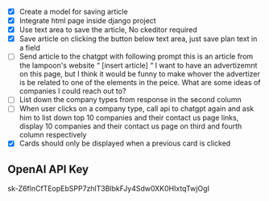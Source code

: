 -[x] Create a model for saving article
-[x] Integrate html page inside django project
-[x] Use text area to save the article, No ckeditor required
-[x] Save article on clicking the button below text area, just save plan text in a field
-[ ] Send article to the chatgpt with following prompt
     this is an article from the lampoon's website “ [insert article] “ I want to have an advertizemnt on this page, but I think it  would be funny to make whover the advertizer is be related to one of the elements in the peice. What are some ideas of companies I could reach out to?
-[ ] List down the company types from response in the second column
-[ ] When user clicks on a company type, call api to chatgpt again and ask him to list down top 10 companies and their contact us page links, display 10 companies and their contact us page on third and fourth column respectively
-[x] Cards should only be displayed when a previous card is clicked
## OpenAI API Key
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